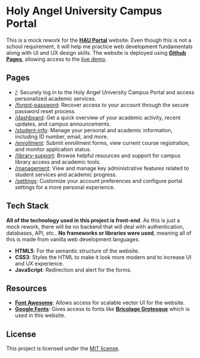 # Holy Angel University Campus Portal

This is a mock rework for the [**HAU Portal**](https://hau.campus-erp.com/) website. Even though this is not a school requirement, it will help me practice web development fundamentals along with UI and UX design skills. The website is deployed using [**Github Pages**](https://pages.github.com/), allowing access to the [live demo](https://enetwarch.github.io/hau-campus-erp/).

## Pages

* [/](./index.html): Securely log in to the Holy Angel University Campus Portal and access personalized academic services.
* [/forgot-password](./forgot-password.html): Recover access to your account through the secure password reset process.
* [/dashboard](./dashboard.html): Get a quick overview of your academic activity, recent updates, and campus announcements.
* [/student-info](./student-info.html): Manage your personal and academic information, including ID number, email, and more.
* [/enrollment](./enrollment.html): Submit enrollment forms, view current course registration, and monitor application status.
* [/library-support](./library-support.html): Browse helpful resources and support for campus library access and academic tools.
* [/management](./management.html): View and manage key administrative features related to student services and academic progress.
* [/settings](./settings.html): Customize your account preferences and configure portal settings for a more personal experience.

## Tech Stack

**All of the technology used in this project is front-end**. As this is just a mock rework, there will be no backend that will deal with authentication, databases, API, etc.. **No frameworks or libraries were used**, meaning all of this is made from vanilla web development languages.

* **HTML5**: For the semantic structure of the website.
* **CSS3**: Styles the HTML to make it look more modern and to increase UI and UX experience.
* **JavaScript**: Redirection and alert for the forms.

## Resources

* [**Font Awesome**](https://fontawesome.com/): Allows access for scalable vector UI for the website.
* [**Google Fonts**](https://fonts.google.com/): Gives access to fonts like [**Bricolage Grotesque**](https://fonts.google.com/specimen/Bricolage+Grotesque) which is used in this website.

## License

This project is licensed under the [MIT license](./LICENSE).
